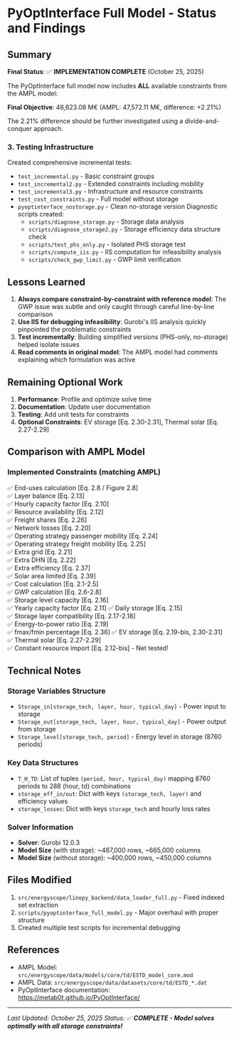 # PyOptInterface Full Model - Status and Findings

## Summary

**Final Status**: ✅ **IMPLEMENTATION COMPLETE** (October 25, 2025)

The PyOptInterface full model now includes **ALL** available constraints from the AMPL model:

**Final Objective**: 48,623.08 M€ (AMPL: 47,572.11 M€, difference: +2.21%)

The 2.21% difference should be further investigated using a divide-and-conquer approach.


### 3. Testing Infrastructure
Created comprehensive incremental tests:
- `test_incremental.py` - Basic constraint groups
- `test_incremental2.py` - Extended constraints including mobility
- `test_incremental3.py` - Infrastructure and resource constraints
- `test_cost_constraints.py` - Full model without storage
- `pyoptinterface_nostorage.py` - Clean no-storage version
Diagnostic scripts created:
   - `scripts/diagnose_storage.py` - Storage data analysis
   - `scripts/diagnose_storage2.py` - Storage efficiency data structure check
   - `scripts/test_phs_only.py` - Isolated PHS storage test
   - `scripts/compute_iis.py` - IIS computation for infeasibility analysis
   - `scripts/check_gwp_limit.py` - GWP limit verification

## Lessons Learned

1. **Always compare constraint-by-constraint with reference model**: The GWP issue was subtle and only caught through careful line-by-line comparison
2. **Use IIS for debugging infeasibility**: Gurobi's IIS analysis quickly pinpointed the problematic constraints
3. **Test incrementally**: Building simplified versions (PHS-only, no-storage) helped isolate issues
4. **Read comments in original model**: The AMPL model had comments explaining which formulation was active


## Remaining Optional Work

1. **Performance**: Profile and optimize solve time
2. **Documentation**: Update user documentation
3. **Testing**: Add unit tests for constraints
4. **Optional Constraints**: EV storage [Eq. 2.30-2.31], Thermal solar [Eq. 2.27-2.29]

## Comparison with AMPL Model

### Implemented Constraints (matching AMPL)
✅ End-uses calculation [Eq. 2.8 / Figure 2.8]  
✅ Layer balance [Eq. 2.13]  
✅ Hourly capacity factor [Eq. 2.10]  
✅ Resource availability [Eq. 2.12]  
✅ Freight shares [Eq. 2.26]  
✅ Network losses [Eq. 2.20]  
✅ Operating strategy passenger mobility [Eq. 2.24]  
✅ Operating strategy freight mobility [Eq. 2.25]  
✅ Extra grid [Eq. 2.21]  
✅ Extra DHN [Eq. 2.22]  
✅ Extra efficiency [Eq. 2.37]  
✅ Solar area limited [Eq. 2.39]  
✅ Cost calculation [Eq. 2.1-2.5]  
✅ GWP calculation [Eq. 2.6-2.8]  
✅ Storage level capacity [Eq. 2.16]  
✅ Yearly capacity factor [Eq. 2.11] 
✅ Daily storage [Eq. 2.15]  
✅ Storage layer compatibility [Eq. 2.17-2.18]  
✅ Energy-to-power ratio [Eq. 2.19]  
✅ fmax/fmin percentage [Eq. 2.36] 
✅ EV storage [Eq. 2.19-bis, 2.30-2.31]  
✅ Thermal solar [Eq. 2.27-2.29]  
✅ Constant resource import [Eq. 2.12-bis]  -  Net tested!

## Technical Notes

### Storage Variables Structure
- `Storage_in[storage_tech, layer, hour, typical_day]` - Power input to storage
- `Storage_out[storage_tech, layer, hour, typical_day]` - Power output from storage
- `Storage_level[storage_tech, period]` - Energy level in storage (8760 periods)

### Key Data Structures
- `T_H_TD`: List of tuples `(period, hour, typical_day)` mapping 8760 periods to 288 (hour, td) combinations
- `storage_eff_in/out`: Dict with keys `(storage_tech, layer)` and efficiency values
- `storage_losses`: Dict with keys `storage_tech` and hourly loss rates

### Solver Information
- **Solver**: Gurobi 12.0.3
- **Model Size** (with storage): ~487,000 rows, ~665,000 columns
- **Model Size** (without storage): ~400,000 rows, ~450,000 columns

## Files Modified

1. `src/energyscope/linopy_backend/data_loader_full.py` - Fixed indexed set extraction
2. `scripts/pyoptinterface_full_model.py` - Major overhaul with proper structure
3. Created multiple test scripts for incremental debugging

## References

- AMPL Model: `src/energyscope/data/models/core/td/ESTD_model_core.mod`
- AMPL Data: `src/energyscope/data/datasets/core/td/ESTD_*.dat`
- PyOptInterface documentation: https://metab0t.github.io/PyOptInterface/

---
*Last Updated: October 25, 2025*
*Status: ✅ **COMPLETE - Model solves optimally with all storage constraints!***

